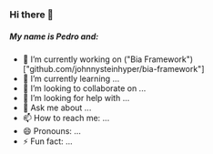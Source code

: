### Hi there 👋

##### My name is Pedro and:

- 🔭 I’m currently working on ("Bia Framework")["github.com/johnnysteinhyper/bia-framework"]
- 🌱 I’m currently learning ...
- 👯 I’m looking to collaborate on ...
- 🤔 I’m looking for help with ...
- 💬 Ask me about ...
- 📫 How to reach me: ...
- 😄 Pronouns: ...
- ⚡ Fun fact: ...

